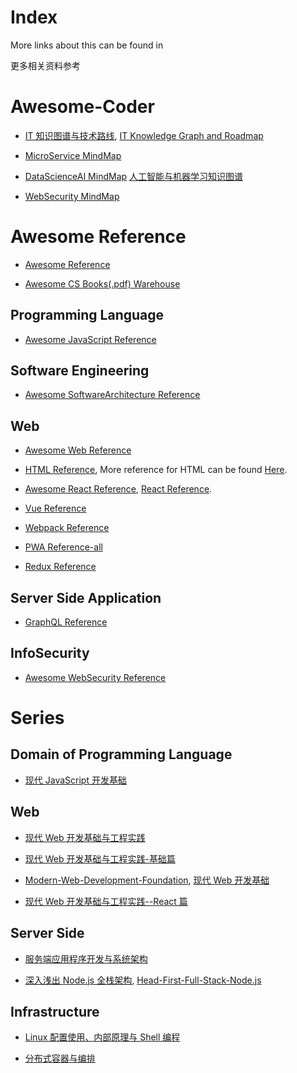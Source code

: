 # Index

More links about this can be found in

更多相关资料参考

# Awesome-Coder

* [IT 知识图谱与技术路线](https://parg.co/UHY), [IT Knowledge Graph and Roadmap](https://parg.co/UHY)

* [MicroService MindMap](https://parg.co/UaS)

* [DataScienceAI MindMap](https://parg.co/Ual) [人工智能与机器学习知识图谱](https://parg.co/Ual)

* [WebSecurity MindMap](https://parg.co/Uac)

# Awesome Reference

* [Awesome Reference](https://github.com/wxyyxc1992/Awesome-Reference)

* [Awesome CS Books(.pdf) Warehouse](https://parg.co/UpB)

## Programming Language

* [Awesome JavaScript Reference](https://github.com/wxyyxc1992/Awesome-Reference#javascript)

## Software Engineering

* [Awesome SoftwareArchitecture Reference](https://github.com/wxyyxc1992/Awesome-Reference#softwarearchitecture)

## Web

* [Awesome Web Reference](https://parg.co/UXa)

* [HTML Reference](https://parg.co/UUK), More reference for HTML can be found [Here](https://parg.co/UUK).

* [Awesome React Reference](https://github.com/wxyyxc1992/Awesome-Reference#framework), [React Reference](https://parg.co/UXI).

* [Vue Reference](https://parg.co/UHc)

* [Webpack Reference](https://parg.co/UXz)

* [PWA Reference-all](https://parg.co/UX1)

* [Redux Reference](https://parg.co/UXT)

## Server Side Application

* [GraphQL Reference](https://parg.co/UX2)

## InfoSecurity

* [Awesome WebSecurity Reference](https://github.com/wxyyxc1992/Awesome-Reference#websecurity)

# Series

## Domain of Programming Language

* [现代 JavaScript 开发基础](https://parg.co/UIj)

## Web

* [现代 Web 开发基础与工程实践](https://parg.co/bMe)

* [现代 Web 开发基础与工程实践-基础篇](https://parg.co/Ua0)

* [Modern-Web-Development-Foundation](https://parg.co/UHU), [现代 Web 开发基础](https://parg.co/UHU)

- [现代 Web 开发基础与工程实践--React 篇](https://parg.co/UaY)

## Server Side

* [服务端应用程序开发与系统架构](https://parg.co/bvT)

* [深入浅出 Node.js 全栈架构](https://parg.co/b2s), [Head-First-Full-Stack-Node.js](https://parg.co/b2s)

## Infrastructure

* [Linux 配置使用、内部原理与 Shell 编程](https://parg.co/UMI)

* [分布式容器与编排](https://parg.co/U8c)
